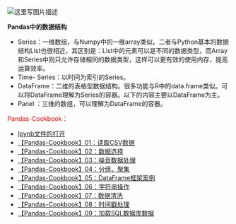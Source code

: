 ![这里写图片描述](http://img.blog.csdn.net/20170309221839784?watermark/2/text/aHR0cDovL2Jsb2cuY3Nkbi5uZXQva2V2aW5lbHN0cmk=/font/5a6L5L2T/fontsize/400/fill/I0JBQkFCMA==/dissolve/70/gravity/SouthEast)

**Pandas中的数据结构**

 - Series：一维数组，与Numpy中的一维array类似。二者与Python基本的数据结构List也很相近，其区别是：List中的元素可以是不同的数据类型，而Array和Series中则只允许存储相同的数据类型，这样可以更有效的使用内存，提高运算效率。
 - Time- Series：以时间为索引的Series。
 - DataFrame：二维的表格型数据结构。很多功能与R中的data.frame类似。可以将DataFrame理解为Series的容器。以下的内容主要以DataFrame为主。
 - Panel ：三维的数组，可以理解为DataFrame的容器。

<font color='red'>Pandas-Cookbook：</font>

 - [ Ipynb文件的打开](http://blog.csdn.net/kevinelstri/article/details/55254793) 
 - [【Pandas-Cookbook】01：读取CSV数据](http://blog.csdn.net/kevinelstri/article/details/55259408) 
 - [【Pandas-Cookbook】02：数据选择](http://blog.csdn.net/kevinelstri/article/details/55259467) 
 - [【Pandas-Cookbook】03：噪音数据处理 ](http://blog.csdn.net/kevinelstri/article/details/55259521) 
 - [【Pandas-Cookbook】04：分组、聚集 ](http://blog.csdn.net/kevinelstri/article/details/55259649) 
 - [【Pandas-Cookbook】05：DataFrame框架案例 ](http://blog.csdn.net/kevinelstri/article/details/55512024) 
 - [【Pandas-Cookbook】06：字符串操作](http://blog.csdn.net/kevinelstri/article/details/55505142)
 - [【Pandas-Cookbook】07：数据清洗](http://blog.csdn.net/kevinelstri/article/details/55511401) 
 - [【Pandas-Cookbook】08：时间戳处理 ](http://blog.csdn.net/kevinelstri/article/details/55511448) 
 - [【Pandas-Cookbook】09：加载SQL数据库数据](http://blog.csdn.net/kevinelstri/article/details/55511427) 



 
 


 
 
 
  
 

  
 
 
  